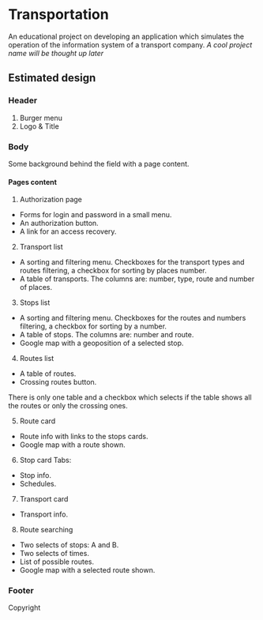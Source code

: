 # Transportation

An educational project on developing an application which simulates the operation of the information system of a transport company. 
*A cool project name will be thought up later*

## Estimated design

### Header

1. Burger menu
2. Logo & Title 

### Body

Some background behind the field with a page content.

#### Pages content

1. Authorization page
* Forms for login and password in a small menu.
* An authorization button.
* A link for an access recovery.

2. Transport list
* A sorting and filtering menu.
Checkboxes for the transport types and routes filtering, a checkbox for sorting by places number.
* A table of transports.
The columns are: number, type, route and number of places.

3. Stops list
* A sorting and filtering menu.
Checkboxes for the routes and numbers filtering, a checkbox for sorting by a number.
* A table of stops.
The columns are: number and route.
* Google map with a geoposition of a selected stop.

4. Routes list
* A table of routes.
* Crossing routes button.

There is only one table and a checkbox which selects if the table shows all the routes or only the crossing ones.

5. Route card
* Route info with links to the stops cards.
* Google map with a route shown.

6. Stop card
Tabs:
* Stop info.
* Schedules.

7. Transport card
* Transport info.

8. Route searching
* Two selects of stops: A and B. 
* Two selects of times.
* List of possible routes.
* Google map with a selected route shown.

### Footer
Copyright
